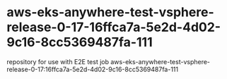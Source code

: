 # aws-eks-anywhere-test-vsphere-release-0-17-16ffca7a-5e2d-4d02-9c16-8cc5369487fa-111
repository for use with E2E test job aws-eks-anywhere-test-vsphere-release-0-17:16ffca7a-5e2d-4d02-9c16-8cc5369487fa-111
